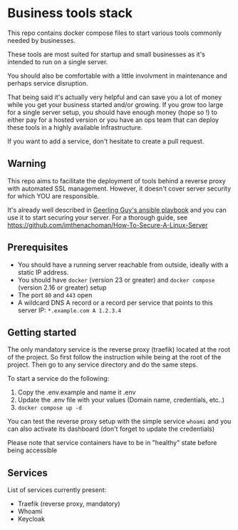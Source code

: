 # Business tools stack

This repo contains docker compose files to start various tools commonly needed by businesses.

These tools are most suited for startup and small businesses as it's intended to run on a single server.

You should also be comfortable with a little involvment in maintenance and perhaps service disruption.

That being said it's actually very helpful and can save you a lot of money while you get your business started and/or growing.
If you grow too large for a single server setup, you should have enough money (hope so !) 
to either pay for a hosted version or you have an ops team that can deploy these tools in a highly available infrastructure.

If you want to add a service, don't hesitate to create a pull request.

## Warning

This repo aims to facilitate the deployment of tools behind a reverse proxy with automated SSL management.
However, it doesn't cover server security for which YOU are responsible.

It's already well described in [Geerling Guy's ansible playbook](https://github.com/geerlingguy/ansible-role-security) and you can use it to start securing your server.
For a thorough guide, see https://github.com/imthenachoman/How-To-Secure-A-Linux-Server

## Prerequisites

- You should have a running server reachable from outside, ideally with a static IP address.
- You should have `docker` (version 23 or greater) and `docker compose` (version 2.16 or greater) setup
- The port `80` and `443` open
- A wildcard DNS A record or a record per service that points to this server IP: `*.example.com A 1.2.3.4`

## Getting started

The only mandatory service is the reverse proxy (traefik) located at the root of the project.
So first follow the instruction while being at the root of the project. Then go to any service directory and do the same steps.

To start a service do the following:
1. Copy the .env.example and name it .env
1. Update the .env file with your values (Domain name, credentials, etc..)
1. `docker compose up -d`

You can test the reverse proxy setup with the simple service `whoami` and you can also activate its dashboard (don't forget to update the credentials)

Please note that service containers have to be in "healthy" state before being accessible

## Services

List of services currently present:
- Traefik (reverse proxy, mandatory)
- Whoami
- Keycloak